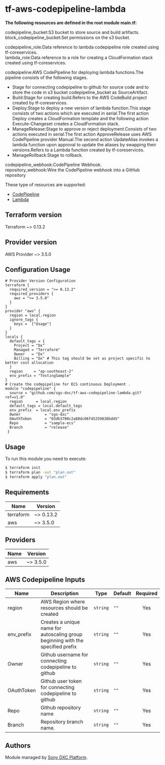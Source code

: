 # tf-aws-codepipeline-lambda

**The following resources are defined in the root module main.tf:**

codepipeline_bucket:S3 bucket to store source and build artifacts.\
block_codepipeline_bucket:Set permissions on the s3 bucket.

codepipeline_role:Data reference to lambda codepipeline role created using tf-coreservices.\
lambda_role:Data reference to a role for creating a CloudFormation stack created using tf-coreservices.

codepipeline:AWS CodePipeline for deploying lambda functions.The pipeline consists of the following stages.

 - Stage for connecting codepipeline to github for source code and to store the code in s3 bucket codepipeline_bucket as SourceArtifact.
 - Build:Stage for creating build.Refers to the AWS CodeBuild project created by tf-coreservices.
 - Deploy:Stage to deploy a new version of lambda function.This stage consists of two actions which are executed in serial.The first action Deploy creates a CloudFormation template and the following action Execute-Changeset creates a CloudFormation stack.
 - ManageRelease:Stage to approve or reject deployment.Consists of two actions executed in serial.The first action ApproveRelease uses AWS CodePipeline provider Manual.The second action UpdateAlias invokes a lambda function upon approval to update the aliases by swapping their versions.Refers to a Lambda function created by tf-coreservices.
 - ManageRollback:Stage to rollback.
 
codepipeline_webhook:CodePipeline Webhook.\
repository_webhook:Wire the CodePipeline webhook into a GitHub repository

These type of resources are supported:
* [CodePipeline](https://registry.terraform.io/providers/hashicorp/aws/latest/docs/resources/codepipeline)
* [Lambda](https://registry.terraform.io/providers/hashicorp/aws/latest/docs/resources/lambda_function)

## Terraform version
Terraform ~> 0.13.2

## Provider version
AWS Provider ~> 3.5.0

## Configuration Usage

```hcl
# Provider Version Configuration
terraform {
  required_version = ">= 0.13.2"
  required_providers {
    aws = ">= 3.5.0"
  }
}
provider "aws" {
  region = local.region
  ignore_tags {
    keys =  ["Usage"]
  } 
}
locals {
  default_tags = {
    Project = "Dx"
    Managed = "Terraform"
    Owner   = "Dx"
    Billing = "Dx" # This tag should be set as project specific to better cost allocation
  }
  region     = "ap-southeast-2"
  env_prefix = "TestingSample"
}
# Create the codepipeline for ECS continuous Deployment .  
module "codepipeline" {
  source = "github.com/sgs-dxc/tf-aws-codepipeline-lambda.git?ref=v1.0"
  region      = local.region
  default_tags = local.default_tags
  env_prefix  = local.env_prefix
  Owner           = "sgs-dxc"
  OAuthToken      = "03db3700c2a80dc06f45259830bd45"
  Repo            = "sample-ecs"
  Branch          = "release"
 }
 ```

## Usage

To run this module you need to execute:

```bash
$ terraform init
$ terraform plan -out "plan.out"
$ terraform apply "plan.out"
```

<!-- BEGINNING OF PRE-COMMIT-TERRAFORM DOCS HOOK -->
## Requirements

| Name | Version |
|------|---------|
| terraform | ~> 0.13.2 |
| aws | ~> 3.5.0 |

## Providers

| Name | Version |
|------|---------|
| aws | ~> 3.5.0 |

## AWS Codepipeline Inputs

| Name | Description | Type | Default | Required |
|------|-------------|------|---------|:--------:|
| region | AWS Region where resources should be created | `string` | `""` | Yes |
| env\_prefix | Creates a unique name for autoscaling group beginning with the specified prefix | `string` | `""` | Yes |
| Owner | Github username for connecting codepipeline to github | `string` | `""` | Yes |
| OAuthToken | Github user token for connecting codepipeline to github  | `string` | `""` | Yes |
| Repo | Github repository name | `string` | `""` | Yes |
| Branch | Repository branch name. | `string` | `""` | Yes |

<!-- END OF PRE-COMMIT-TERRAFORM DOCS HOOK -->

## Authors

Module managed by [Sony DXC Platform](https://).
